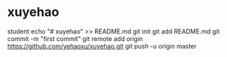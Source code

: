 # xuyehao
student
echo "# xuyehao" >> README.md
git init
git add README.md
git commit -m "first commit"
git remote add origin https://github.com/yehaoxu/xuyehao.git
git push -u origin master

